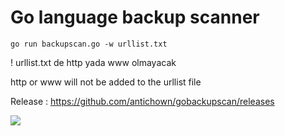 # Go language backup scanner

```
go run backupscan.go -w urllist.txt

```
! urllist.txt de http yada www olmayacak 

http or www will not be added to the urllist file

Release : https://github.com/antichown/gobackupscan/releases

<img src="https://raw.githubusercontent.com/antichown/gobackupscan/master/mmm.png">
